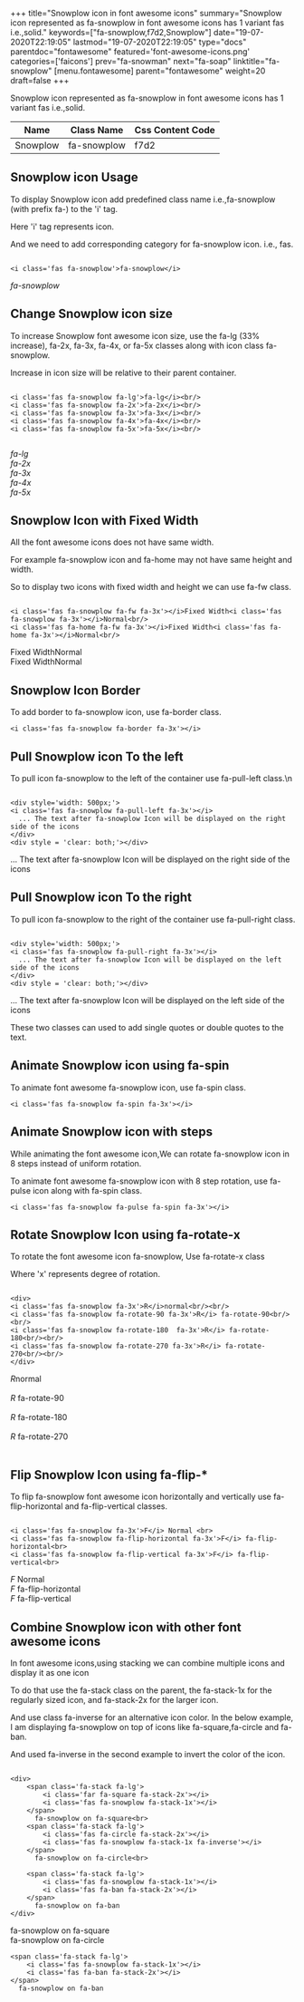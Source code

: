 +++
title="Snowplow icon in font awesome icons"
summary="Snowplow icon represented as fa-snowplow in font awesome icons has 1 variant fas i.e.,solid."
keywords=["fa-snowplow,f7d2,Snowplow"]
date="19-07-2020T22:19:05"
lastmod="19-07-2020T22:19:05"
type="docs"
parentdoc="fontawesome"
featured='font-awesome-icons.png'
categories=['faicons']
prev="fa-snowman"
next="fa-soap"
linktitle="fa-snowplow"
[menu.fontawesome]
parent="fontawesome"
weight=20
draft=false
+++


Snowplow icon represented as fa-snowplow in font awesome icons has 1 variant fas i.e.,solid.

<div class='table-responsive'><table class='table'><thead><tr><th>Name</th><th>Class Name</th><th>Css Content Code</th></tr></thead><tbody><tr><td>Snowplow</td><td>fa-snowplow</td><td>f7d2</td></tr></tbody></table></div>



## Snowplow icon Usage

To display Snowplow icon add predefined class name i.e.,fa-snowplow (with prefix fa-) to the 'i' tag.

Here 'i' tag represents icon.

And we need to add corresponding category for fa-snowplow icon. i.e., fas.


```

<i class='fas fa-snowplow'>fa-snowplow</i>
```

<i class='fas fa-snowplow'>fa-snowplow</i>




## Change Snowplow icon size
To increase Snowplow font awesome icon size, use the fa-lg (33% increase), fa-2x, fa-3x, fa-4x, or fa-5x classes along with icon class fa-snowplow.

Increase in icon size will be relative to their parent container. 

```

<i class='fas fa-snowplow fa-lg'>fa-lg</i><br/>
<i class='fas fa-snowplow fa-2x'>fa-2x</i><br/>
<i class='fas fa-snowplow fa-3x'>fa-3x</i><br/>
<i class='fas fa-snowplow fa-4x'>fa-4x</i><br/>
<i class='fas fa-snowplow fa-5x'>fa-5x</i><br/>
            
```

<i class='fas fa-snowplow fa-lg'>fa-lg</i><br/>
<i class='fas fa-snowplow fa-2x'>fa-2x</i><br/>
<i class='fas fa-snowplow fa-3x'>fa-3x</i><br/>
<i class='fas fa-snowplow fa-4x'>fa-4x</i><br/>
<i class='fas fa-snowplow fa-5x'>fa-5x</i><br/>
            



## Snowplow Icon with Fixed Width 

All the font awesome icons does not have same width.

For example fa-snowplow icon and fa-home may not have same height and width.

So to display two icons with fixed width and height we can use fa-fw class.


```

<i class='fas fa-snowplow fa-fw fa-3x'></i>Fixed Width<i class='fas fa-snowplow fa-3x'></i>Normal<br/>
<i class='fas fa-home fa-fw fa-3x'></i>Fixed Width<i class='fas fa-home fa-3x'></i>Normal<br/>
```

<i class='fas fa-snowplow fa-fw fa-3x'></i>Fixed Width<i class='fas fa-snowplow fa-3x'></i>Normal<br/>
<i class='fas fa-home fa-fw fa-3x'></i>Fixed Width<i class='fas fa-home fa-3x'></i>Normal<br/>



## Snowplow Icon Border 

To add border to fa-snowplow icon, use fa-border class.


```
<i class='fas fa-snowplow fa-border fa-3x'></i>

```
<i class='fas fa-snowplow fa-border fa-3x'></i>





## Pull Snowplow icon To the left

To pull icon fa-snowplow to the left of the container use fa-pull-left class.\n

```

<div style='width: 500px;'>
<i class='fas fa-snowplow fa-pull-left fa-3x'></i>
  ... The text after fa-snowplow Icon will be displayed on the right side of the icons
</div>
<div style = 'clear: both;'></div>
```

<div style='width: 500px;'>
<i class='fas fa-snowplow fa-pull-left fa-3x'></i>
  ... The text after fa-snowplow Icon will be displayed on the right side of the icons
</div>
<div style = 'clear: both;'></div>




## Pull Snowplow icon To the right
To pull icon fa-snowplow to the right of the container use fa-pull-right class.

```

<div style='width: 500px;'>
<i class='fas fa-snowplow fa-pull-right fa-3x'></i>
  ... The text after fa-snowplow Icon will be displayed on the left side of the icons
</div>
<div style = 'clear: both;'></div>
```

<div style='width: 500px;'>
<i class='fas fa-snowplow fa-pull-right fa-3x'></i>
  ... The text after fa-snowplow Icon will be displayed on the left side of the icons
</div>
<div style = 'clear: both;'></div>

These two classes can used to add single quotes or double quotes to the text.


## Animate Snowplow icon using fa-spin
To animate font awesome fa-snowplow icon, use fa-spin class.

```
<i class='fas fa-snowplow fa-spin fa-3x'></i>
```
<i class='fas fa-snowplow fa-spin fa-3x'></i>




## Animate Snowplow icon with steps
While animating the font awesome icon,We can rotate fa-snowplow icon in 8 steps instead of uniform rotation.

To animate font awesome fa-snowplow icon with 8 step rotation, use fa-pulse icon along with fa-spin class.


```
<i class='fas fa-snowplow fa-pulse fa-spin fa-3x'></i>

```
<i class='fas fa-snowplow fa-pulse fa-spin fa-3x'></i>





## Rotate Snowplow Icon using fa-rotate-x
To rotate the font awesome icon fa-snowplow, Use fa-rotate-x class

Where 'x' represents degree of rotation.


```

<div>
<i class='fas fa-snowplow fa-3x'>R</i>normal<br/><br/>
<i class='fas fa-snowplow fa-rotate-90 fa-3x'>R</i> fa-rotate-90<br/><br/> 
<i class='fas fa-snowplow fa-rotate-180  fa-3x'>R</i> fa-rotate-180<br/><br/> 
<i class='fas fa-snowplow fa-rotate-270 fa-3x'>R</i> fa-rotate-270<br/><br/>
</div>
```

<div>
<i class='fas fa-snowplow fa-3x'>R</i>normal<br/><br/>
<i class='fas fa-snowplow fa-rotate-90 fa-3x'>R</i> fa-rotate-90<br/><br/> 
<i class='fas fa-snowplow fa-rotate-180  fa-3x'>R</i> fa-rotate-180<br/><br/> 
<i class='fas fa-snowplow fa-rotate-270 fa-3x'>R</i> fa-rotate-270<br/><br/>
</div>




## Flip Snowplow Icon using fa-flip-*
To flip fa-snowplow font awesome icon horizontally and vertically use fa-flip-horizontal and fa-flip-vertical classes. 

```

<i class='fas fa-snowplow fa-3x'>F</i> Normal <br>
<i class='fas fa-snowplow fa-flip-horizontal fa-3x'>F</i> fa-flip-horizontal<br>
<i class='fas fa-snowplow fa-flip-vertical fa-3x'>F</i> fa-flip-vertical<br>
```

<i class='fas fa-snowplow fa-3x'>F</i> Normal <br>
<i class='fas fa-snowplow fa-flip-horizontal fa-3x'>F</i> fa-flip-horizontal<br>
<i class='fas fa-snowplow fa-flip-vertical fa-3x'>F</i> fa-flip-vertical<br>




## Combine Snowplow icon with other font awesome icons
In font awesome icons,using stacking we can combine multiple icons and display it as one icon 

To do that use the fa-stack class on the parent, the fa-stack-1x for the regularly sized icon, and fa-stack-2x for the larger icon.

And use class fa-inverse for an alternative icon color. 
In the below example, I am displaying fa-snowplow on top of icons like fa-square,fa-circle and fa-ban.

And used fa-inverse in the second example to invert the color of the icon.

```

<div>
    <span class='fa-stack fa-lg'>
        <i class='far fa-square fa-stack-2x'></i>
        <i class='fas fa-snowplow fa-stack-1x'></i>
    </span>
      fa-snowplow on fa-square<br>
    <span class='fa-stack fa-lg'>
        <i class='fas fa-circle fa-stack-2x'></i>
        <i class='fas fa-snowplow fa-stack-1x fa-inverse'></i>
    </span>
      fa-snowplow on fa-circle<br>

    <span class='fa-stack fa-lg'>
        <i class='fas fa-snowplow fa-stack-1x'></i>
        <i class='fas fa-ban fa-stack-2x'></i>
    </span>
      fa-snowplow on fa-ban
</div>
```

<div>
    <span class='fa-stack fa-lg'>
        <i class='far fa-square fa-stack-2x'></i>
        <i class='fas fa-snowplow fa-stack-1x'></i>
    </span>
      fa-snowplow on fa-square<br>
    <span class='fa-stack fa-lg'>
        <i class='fas fa-circle fa-stack-2x'></i>
        <i class='fas fa-snowplow fa-stack-1x fa-inverse'></i>
    </span>
      fa-snowplow on fa-circle<br>

    <span class='fa-stack fa-lg'>
        <i class='fas fa-snowplow fa-stack-1x'></i>
        <i class='fas fa-ban fa-stack-2x'></i>
    </span>
      fa-snowplow on fa-ban
</div>







